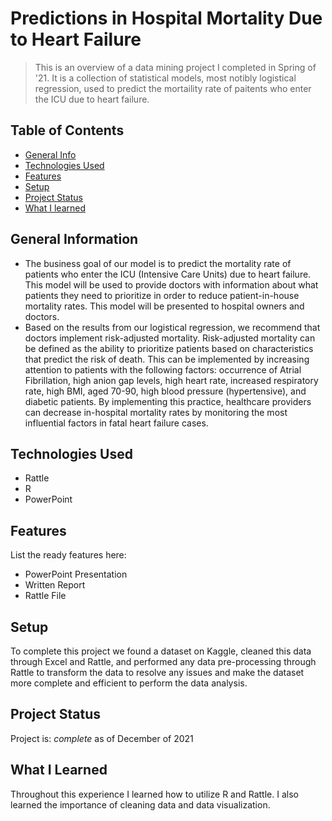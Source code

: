 # Predictions in Hospital Mortality Due to Heart Failure 
> This is an overview of a data mining project I completed in Spring of '21. It is a collection of statistical models, most notibly logistical regression, used to predict the mortaility rate of paitents who enter the ICU due to heart failure. 

## Table of Contents
* [General Info](#general-information)
* [Technologies Used](#technologies-used)
* [Features](#features)
* [Setup](#setup)
* [Project Status](#project-status)
* [What I learned](#what-i-learned)


## General Information
- The business goal of our model is to predict the mortality rate of patients who enter the
ICU (Intensive Care Units) due to heart failure. This model will be used to provide doctors with
information about what patients they need to prioritize in order to reduce patient-in-house
mortality rates. This model will be presented to hospital owners and doctors.
- Based on the results from our logistical regression, we recommend that doctors implement risk-adjusted mortality.
Risk-adjusted mortality can be defined as the ability to prioritize patients based on characteristics
that predict the risk of death. This can be implemented by increasing attention to patients with
the following factors: occurrence of Atrial Fibrillation, high anion gap levels, high heart rate,
increased respiratory rate, high BMI, aged 70-90, high blood pressure (hypertensive), and
diabetic patients. By implementing this practice, healthcare providers can decrease in-hospital
mortality rates by monitoring the most influential factors in fatal heart failure cases.


## Technologies Used
- Rattle 
- R
- PowerPoint 

## Features
List the ready features here:
- PowerPoint Presentation 
- Written Report 
- Rattle File 


## Setup
To complete this project we found a dataset on Kaggle, cleaned this data through Excel and Rattle, and performed any data pre-processing through Rattle to transform the data to resolve any issues and make the dataset more complete and efficient to perform the data analysis.


## Project Status
Project is: _complete_ as of December of 2021

## What I Learned
Throughout this experience I learned how to utilize R and Rattle. I also learned the importance of cleaning data and data visualization. 

